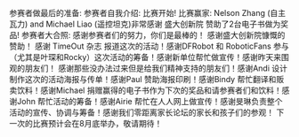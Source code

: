 参赛者做最后的准备:
参赛者自我介绍:
比赛开始!
比赛赢家: Nelson Zhang (自主瓦力) and Michael Liao (遥控坦克)非常感谢 盛大创新院 赞助了2台电子书做为奖品!
参赛者大合照:
感谢参赛者们的努力，你们是最棒的！ 感谢盛大创新院慷慨的赞助！ 感谢 TimeOut 杂志 报道这次的活动！感谢DFRobot 和 RoboticFans 参与（尤其是叶琛和Rocky）这次活动的筹备！感谢新单位帮忙做宣传！感谢昨天来围观的朋友们！ 感谢那些没办法过来但是给我们精神支持的朋友们！感谢Andi 设计制作这次的活动海报与传单！感谢Paul 赞助海报印刷！感谢Bindy 帮忙翻译和贩卖饮料！感谢Michael 捐赠赢得的电子书作为下次的奖品和请参赛者们和饮料！感谢John 帮忙活动的筹备！感谢Airie 帮忙在人人网上做宣传！感谢旻琳负责整个活动的宣传、协调与筹备！感谢我们零距离家长论坛的家长和孩子们的参观！
下一次的比赛预计会在8月底举办，敬请期待！
